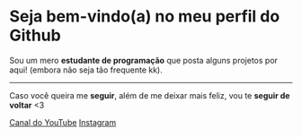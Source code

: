 <h1>Seja bem-vindo(a) no meu perfil do Github</h1>
<p>Sou um mero <strong>estudante de programação</strong> que posta alguns projetos por aqui! (embora não seja tão frequente kk).</p><hr>
<p>Caso você queira me <strong>seguir</strong>, além de me deixar mais feliz, vou te <strong>seguir de voltar</strong> <3</p>
<span><a href="https://www.instagram.com/tarcitani2/">Canal do YouTube</a></span>
<span><a href="https://www.instagram.com/tarcitani2/">Instagram</a><br></span>

